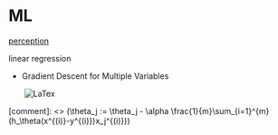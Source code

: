 # ML
[perception](https://github.com/zjn0505/ML/blob/master/perceptron.py)

linear regression
- Gradient Descent for Multiple Variables

&nbsp;&nbsp;&nbsp;&nbsp;&nbsp;&nbsp; ![LaTex](http://www.sciweavers.org/upload/Tex2Img_1492580715/render.png)

[comment]: <> (\theta_j := \theta_j - \alpha \frac{1}{m}\sum_{i=1}^{m}(h_\theta(x^{(i)}-y^{(i)})x_j^{(i)}))

